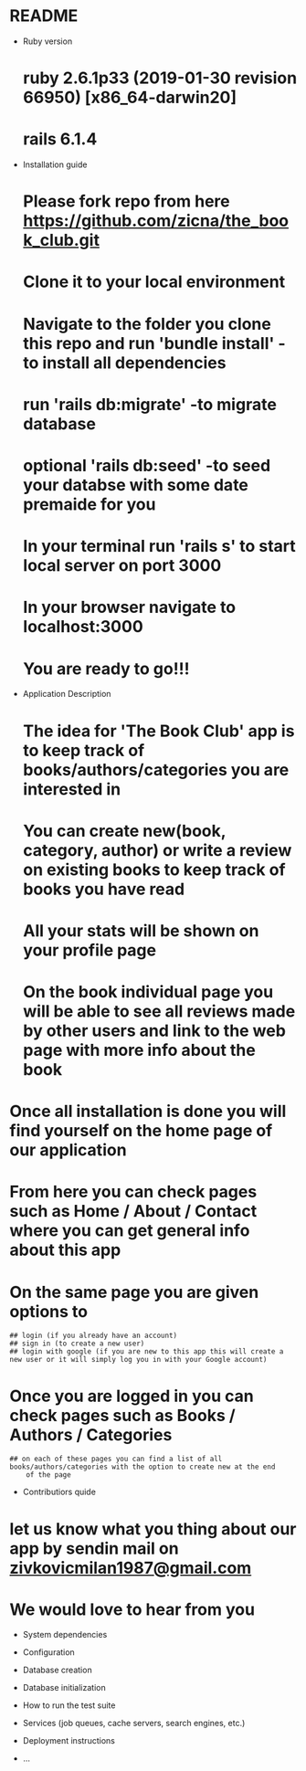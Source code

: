 # README

* Ruby version
    # ruby 2.6.1p33 (2019-01-30 revision 66950) [x86_64-darwin20]
    # rails 6.1.4

* Installation guide
    # Please fork repo from here https://github.com/zicna/the_book_club.git
    # Clone it to your local environment
    # Navigate to the folder you clone this repo and run 'bundle install' -to install all dependencies
    # run 'rails db:migrate' -to migrate database
    # optional 'rails db:seed' -to seed your databse with some date premaide for you
    # In your terminal run 'rails s' to start local server on port 3000  
    # In your browser navigate to localhost:3000
    # You are ready to go!!!

* Application Description
    # The idea for 'The Book Club' app is to keep track of books/authors/categories you are interested in
    # You can create new(book, category, author) or write a review on existing books to keep track of books you have read
    # All your stats will be shown on your profile page
    # On the book individual page you will be able to see all reviews made by other users and link to the web page with more info about the book
    # 


 #  Once all installation is done you will find yourself on the home page of our application
 # From here you can check pages such as Home / About / Contact where you can get general info about this app
 # On the same page you are given options to 
    ## login (if you already have an account)
    ## sign in (to create a new user)
    ## login with google (if you are new to this app this will create a new user or it will simply log you in with your Google account)
# Once you are logged in you can check pages such as Books / Authors / Categories
    ## on each of these pages you can find a list of all books/authors/categories with the option to create new at the end 
        of the page


* Contributiors quide
# let us know what you thing about our app by sendin mail on zivkovicmilan1987@gmail.com
# We would love to hear from you


* System dependencies

* Configuration

* Database creation

* Database initialization

* How to run the test suite

* Services (job queues, cache servers, search engines, etc.)

* Deployment instructions

* ...
